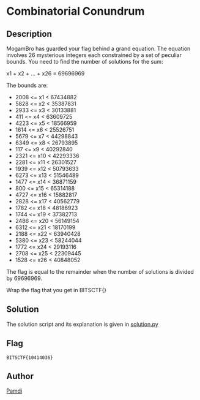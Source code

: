 # Combinatorial Conundrum

## Description
MogamBro has guarded your flag behind a grand equation. The equation involves 26 mysterious integers each constrained by a set of peculiar bounds. You need to find the number of solutions for the sum:

x1 + x2 + ... + x26 = 69696969

The bounds are:

- 2008 <= x1  < 67434882
- 5828 <= x2  < 35387831
- 2933 <= x3  < 30133881
- 411  <= x4  < 63609725
- 4223 <= x5  < 18566959
- 1614 <= x6  < 25526751
- 5679 <= x7  < 44298843
- 6349 <= x8  < 26793895
- 117  <= x9  < 40292840
- 2321 <= x10 < 42293336
- 2281 <= x11 < 26301527
- 1939 <= x12 < 50793633
- 6273 <= x13 < 51546489
- 1477 <= x14 < 36871159
- 800  <= x15 < 65314188
- 4727 <= x16 < 15882817
- 2828 <= x17 < 40562779
- 1782 <= x18 < 48186923
- 1744 <= x19 < 37382713
- 2486 <= x20 < 56149154
- 6312 <= x21 < 18170199
- 2188 <= x22 < 63940428
- 5380 <= x23 < 58244044
- 1772 <= x24 < 29193116
- 2708 <= x25 < 22309445
- 1528 <= x26 < 40848052

The flag is equal to the remainder when the number of solutions is divided by 69696969.

Wrap the flag that you get in BITSCTF{}

## Solution
The solution script and its explanation is given in [solution.py](solution.py)

## Flag
```BITSCTF{10414036}```

## Author
[Pamdi](https://github.com/pamdi8888)
